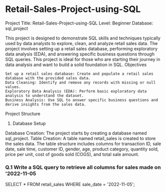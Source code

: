 # Retail-Sales-Project-using-SQL

Project Title: Retail-Sales-Project-using-SQL
Level: Beginner
Database: sql_project

This project is designed to demonstrate SQL skills and techniques typically used by data analysts to explore, clean, and analyze retail sales data. The project involves setting up a retail sales database, performing exploratory data analysis (EDA), and answering specific business questions through SQL queries. This project is ideal for those who are starting their journey in data analysis and want to build a solid foundation in SQL.
Objectives

    Set up a retail sales database: Create and populate a retail sales database with the provided sales data.
    Data Cleaning: Identify and remove any records with missing or null values.
    Exploratory Data Analysis (EDA): Perform basic exploratory data analysis to understand the dataset.
    Business Analysis: Use SQL to answer specific business questions and derive insights from the sales data.

Project Structure
1. Database Setup

Database Creation: The project starts by creating a database named sql_project.
Table Creation: A table named retail_sales is created to store the sales data. 
The table structure includes columns for transaction ID, sale date, sale time, customer ID, gender, age, product category, quantity sold, price per unit, cost of goods sold (COGS), and total sale amount.



### Q.1 Write a SQL query to retrieve all columns for sales made on '2022-11-05

  SELECT *
  FROM retail_sales 
  WHERE sale_date = '2022-11-05'; 
